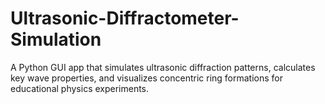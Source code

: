 # Ultrasonic-Diffractometer-Simulation
A Python GUI app that simulates ultrasonic diffraction patterns, calculates key wave properties, and visualizes concentric ring formations for educational physics experiments.
